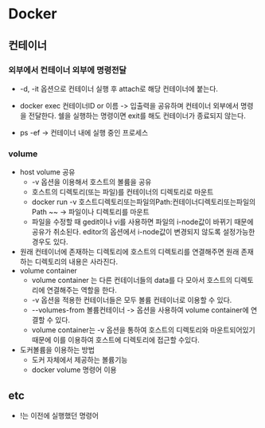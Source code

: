 # Docker

## 컨테이너

### 외부에서 컨테이너 외부에 명령전달

- -d, -it 옵션으로 컨테이너 실행 후 attach로 해당 컨테이너에 붙는다.

- docker exec 컨테이너ID or 이름 -> 입출력을 공유하며 컨테이너 외부에서 명령을 전달한다. 쉘을 실행하는 명령이면 exit를 해도 컨테이너가 종료되지 않는다.
- ps -ef -> 컨테이너 내에 실행 중인 프로세스

### volume

- host volume 공유
  - -v 옵션을 이용해서 호스트의 볼륨을 공유
  - 호스트의 디렉토리(또는 파일)를  컨테이너의 디렉토리로 마운트
  - docker run -v 호스트디렉토리또는파일의Path:컨테이너디렉토리또는파일의Path ~~ -> 파일이나 디렉토리를 마운트
  - 파일을 수정할 때 gedit이나 vi를 사용하면 파일의 i-node값이 바뀌기 때문에 공유가 취소된다. editor의 옵션에서 i-node값이 변경되지 않도록 설정가능한 경우도 있다.
- 원래 컨테이너에 존재하는 디렉토리에 호스트의 디렉토리를 연결해주면 원래 존재하는 디렉토리의 내용은 사라진다.
- volume container
  - volume container 는 다른 컨테이너들의 data를 다 모아서 호스트의 디렉토리에 연결해주는 역할을 한다.
  - -v 옵션을 적용한 컨테이너들은 모두 볼륨 컨테이너로 이용할 수 있다.
  - --volumes-from 볼륨컨테이너 -> 옵션을 사용하여 volume container에 연결할 수 있다.
  - volume container는 -v 옵션을 통하여 호스트의 디렉토리와 마운트되어있기 때문에 이를 이용하여 호스트에 디렉토리에 접근할 수있다.
- 도커볼륨을 이용하는 방법
  - 도커 자체에서 제공하는 볼륨기능
  - docker volume 명령어 이용



## etc

- !는 이전에 실행했던 명령어